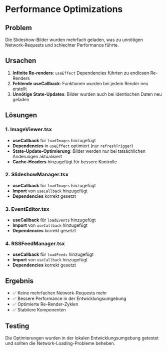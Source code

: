 # Performance Optimizations

## Problem
Die Slideshow-Bilder wurden mehrfach geladen, was zu unnötigen Network-Requests und schlechter Performance führte.

## Ursachen
1. **Infinite Re-renders**: `useEffect` Dependencies führten zu endlosen Re-Renders
2. **Fehlende useCallback**: Funktionen wurden bei jedem Render neu erstellt
3. **Unnötige State-Updates**: Bilder wurden auch bei identischen Daten neu geladen

## Lösungen

### 1. ImageViewer.tsx
- **useCallback** für `loadImages` hinzugefügt
- **Dependencies** in `useEffect` optimiert (nur `refreshTrigger`)
- **State-Update-Optimierung**: Bilder werden nur bei tatsächlichen Änderungen aktualisiert
- **Cache-Headers** hinzugefügt für bessere Kontrolle

### 2. SlideshowManager.tsx
- **useCallback** für `loadImages` hinzugefügt
- **Import** von `useCallback` hinzugefügt
- **Dependencies** korrekt gesetzt

### 3. EventEditor.tsx
- **useCallback** für `loadEvents` hinzugefügt
- **Import** von `useCallback` hinzugefügt
- **Dependencies** korrekt gesetzt

### 4. RSSFeedManager.tsx
- **useCallback** für `loadFeeds` hinzugefügt
- **Import** von `useCallback` hinzugefügt
- **Dependencies** korrekt gesetzt

## Ergebnis
- ✅ Keine mehrfachen Network-Requests mehr
- ✅ Bessere Performance in der Entwicklungsumgebung
- ✅ Optimierte Re-Render-Zyklen
- ✅ Stabilere Komponenten

## Testing
Die Optimierungen wurden in der lokalen Entwicklungsumgebung getestet und sollten die Network-Loading-Probleme beheben.
